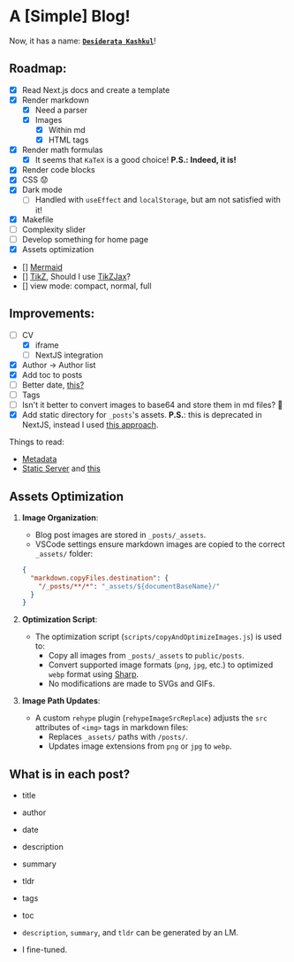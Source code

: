 # A [Simple] Blog!

Now, it has a name: [**`Desiderata Kashkul`**](https://mohsenhariri.github.io/)!

## Roadmap:

- [x] Read Next.js docs and create a template
- [x] Render markdown
  - [x] Need a parser
  - [x] Images
    - [x] Within md
    - [x] HTML tags
- [x] Render math formulas
  - [x] It seems that `KaTeX` is a good choice! **P.S.: Indeed, it is!**
- [x] Render code blocks
- [x] CSS 😟
- [x] Dark mode
  - [ ] Handled with `useEffect` and `localStorage`, but am not satisfied with it!
- [x] Makefile
- [ ] Complexity slider
- [ ] Develop something for home page
- [x] Assets optimization
- [] [Mermaid](https://mermaid-js.github.io/mermaid/#/)
- [] [TikZ](https://texample.net/tikz/), Should I use [TikZJax](https://tikzjax.com/)?
- [] view mode: compact, normal, full

## Improvements:

- [ ] CV
  - [x] iframe
  - [ ] NextJS integration
- [X] Author -> Author list
- [X] Add toc to posts
- [ ] Better date, [this?](https://date-fns.org/)
- [ ] Tags
- [ ] Isn't it better to convert images to base64 and store them in md files? 🤔
- [x] Add static directory for `_posts`'s assets. **P.S.**: this is deprecated in NextJS, instead I used [this approach](#Assets-Optimization).

Things to read:

- [Metadata](https://nextjs.org/docs/canary/app/api-reference/functions/generate-metadata)
- [Static Server](https://nextjs.org/docs/canary/app/building-your-application/deploying/static-exports) and [this](https://nextjs.org/docs/canary/app/api-reference/file-conventions/metadata)

## Assets Optimization

1. **Image Organization**:

   - Blog post images are stored in `_posts/_assets`.
   - VSCode settings ensure markdown images are copied to the correct `_assets/` folder:

   ```json
   {
     "markdown.copyFiles.destination": {
       "/_posts/**/*": "_assets/${documentBaseName}/"
     }
   }
   ```

2. **Optimization Script**:

   - The optimization script (`scripts/copyAndOptimizeImages.js`) is used to:
     - Copy all images from `_posts/_assets` to `public/posts`.
     - Convert supported image formats (`png`, `jpg`, etc.) to optimized `webp` format using [Sharp](https://sharp.pixelplumbing.com/).
     - No modifications are made to SVGs and GIFs.

3. **Image Path Updates**:

   - A custom `rehype` plugin (`rehypeImageSrcReplace`) adjusts the `src` attributes of `<img>` tags in markdown files:
     - Replaces `_assets/` paths with `/posts/`.
     - Updates image extensions from `png` or `jpg` to `webp`.


## What is in each post?
- title
- author
- date
- description
- summary
- tldr
- tags
- toc

- `description`, `summary`, and `tldr` can be generated by an LM.
- I fine-tuned.
